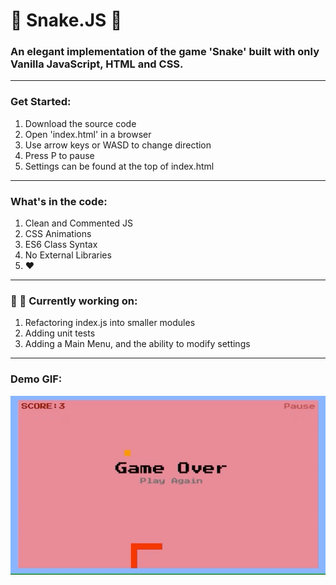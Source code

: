 # 🐍 Snake.JS 🐍

### An elegant implementation of the game 'Snake' built with only Vanilla JavaScript, HTML and CSS.
----
### Get Started:

1. Download the source code 
2. Open 'index.html' in a browser
3. Use arrow keys or WASD to change direction
4. Press P to pause
5. Settings can be found at the top of index.html

----
### What's in the code:

1. Clean and Commented JS
2. CSS Animations
3. ES6 Class Syntax
4. No External Libraries
5. ❤️

----
### 👷 🔨 Currently working on:

1. Refactoring index.js into smaller modules
2. Adding unit tests
3. Adding a Main Menu, and the ability to modify settings

----
### Demo GIF:

![](game-demo.gif)